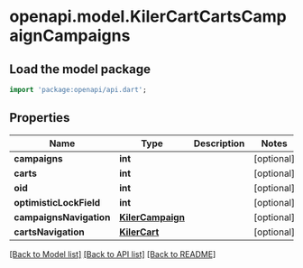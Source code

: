# openapi.model.KilerCartCartsCampaignCampaigns

## Load the model package
```dart
import 'package:openapi/api.dart';
```

## Properties
Name | Type | Description | Notes
------------ | ------------- | ------------- | -------------
**campaigns** | **int** |  | [optional] 
**carts** | **int** |  | [optional] 
**oid** | **int** |  | [optional] 
**optimisticLockField** | **int** |  | [optional] 
**campaignsNavigation** | [**KilerCampaign**](KilerCampaign.md) |  | [optional] 
**cartsNavigation** | [**KilerCart**](KilerCart.md) |  | [optional] 

[[Back to Model list]](../README.md#documentation-for-models) [[Back to API list]](../README.md#documentation-for-api-endpoints) [[Back to README]](../README.md)


